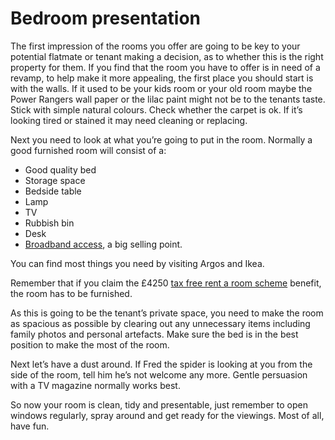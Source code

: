 Bedroom presentation
====================

The first impression of the rooms you offer are going to be key to your
potential flatmate or tenant making a decision, as to whether this is the right
property for them. If you find that the room you have to offer is in need of a
revamp, to help make it more appealing, the first place you should start is with
the walls. If it used to be your kids room or your old room maybe the Power
Rangers wall paper or the lilac paint might not be to the tenants taste. Stick
with simple natural colours. Check whether the carpet is ok. If it’s looking
tired or stained it may need cleaning or replacing.


Next you need to look at what you’re going to put in the room. Normally a good
furnished room will consist of a:


* Good quality bed
* Storage space
* Bedside table
* Lamp
* TV
* Rubbish bin
* Desk
* [Broadband access](/help/why-provide-internet-access), a big selling point.


You can find most things you need by visiting Argos and Ikea.


Remember that if you claim the £4250 [tax free rent a room
scheme](/help/the-rent-a-room-scheme) benefit, the room has to be furnished.


As this is going to be the tenant’s private space, you need to make the room as
spacious as possible by clearing out any unnecessary items including family
photos and personal artefacts. Make sure the bed is in the best position to make
the most of the room.


Next let’s have a dust around. If Fred the spider is looking at you from the
side of the room, tell him he’s not welcome any more. Gentle persuasion with a
TV magazine normally works best.


So now your room is clean, tidy and presentable, just remember to open windows
regularly, spray around and get ready for the viewings. Most of all, have fun.

